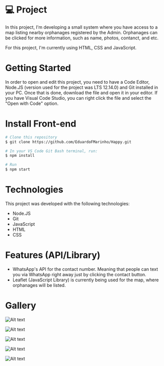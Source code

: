 # 💻 Project
In this project, I'm developing a small system where you have access to a map listing nearby orphanages registered by the Admin. Orphanages can be clicked for more information, such as name, photos, contanct, and etc.

For this project, I'm currently using HTML, CSS and JavaScript.

# Getting Started

In order to open and edit this project, you need to have a Code Editor, Node.JS (version used for the project was LTS 12.14.0) and Git installed in your PC. Once that is done, download the file and open it in your editor. If you have Visual Code Studio, you can right click the file and select the "Open with Code" option.

# Install Front-end

```bash
# Clone this repository
$ git clone https://github.com/EduardoFMarinho/Happy.git

# In your VS Code Git Bash terminal, run:
$ npm install

# Run
$ npm start
```

# Technologies

This project was developed with the following technologies:

- Node.JS
- Git
- JavaScript
- HTML
- CSS
<!-- - [Expo][expo] -->

# Features (API/Library)

- WhatsApp's API for the contact number. Meaning that people can text you via WhatsApp right away just by clicking the contact button.
- Leaflet (JavaScript Library) is currently being used for the map, where orphanages will be listed. 

# Gallery

![Alt text](https://i.imgur.com/lQKe84W.png)

![Alt text](https://i.imgur.com/eh8hYIx.png)

![Alt text](https://i.imgur.com/3VpDvhE.png)

![Alt text](https://i.imgur.com/jQ59a4g.png)

![Alt text](https://i.imgur.com/yQ6xUZl.png)



